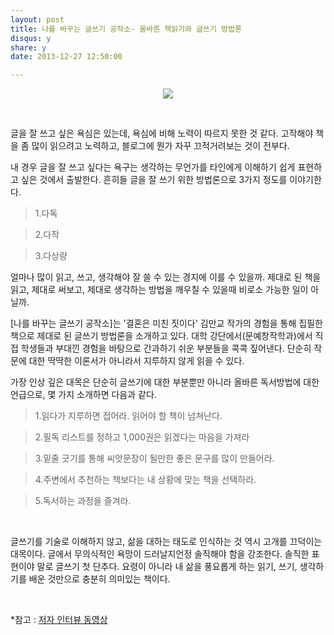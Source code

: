 ```yaml
---
layout: post
title: 나를 바꾸는 글쓰기 공작소- 올바른 책읽기와 글쓰기 방법론
disqus: y
share: y
date: 2013-12-27 12:50:00

---
```


<p align=center>
<img src=http://beatshon.github.io/images/book2.jpg>
</p>
</br>

글을 잘 쓰고 싶은 욕심은 있는데, 욕심에 비해 노력이 따르지 못한 것 같다. 고작해야 책을 좀 많이 읽으려고 노력하고, 블로그에 뭔가 자꾸 끄적거려보는 것이 전부다.
 
내 경우 글을 잘 쓰고 싶다는 욕구는 생각하는 무언가를 타인에게 이해하기 쉽게 표현하고 싶은 것에서 출발한다. 흔히들 글을 잘 쓰기 위한 방법론으로 3가지 정도를 이야기한다. 


>1.다독

>2.다작

>3.다상량

얼마나 많이 읽고, 쓰고, 생각해야 잘 쓸 수 있는 경지에 이를 수 있을까. 제대로 된 책을 읽고, 제대로 써보고, 제대로 생각하는 방법을 깨우칠 수 있을때 비로소 가능한 일이 아닐까. 

[나를 바꾸는 글쓰기 공작소]는 '결혼은 미친 짓이다' 김만교 작가의 경험을 통해 집필한 책으로 제대로 된 글쓰기 방법론을 소개하고 있다. 대학 강단에서(문예창작학과)에서 직접 학생들과 부대낀 경험을 바탕으로 간과하기 쉬운 부분들을 콕콕 짚어낸다. 단순히 작문에 대한 딱딱한 이론서가 아니라서 지루하지 않게 읽을 수 있다.

가장 인상 깊은 대목은 단순히 글쓰기에 대한 부분뿐만 아니라 올바른 독서방법에 대한 언급으로, 몇 가지 소개하면 다음과 같다.

>1.읽다가 지루하면 접어라. 읽어야 할 책이 넘쳐난다.

>2.필독 리스트를 정하고 1,000권은 읽겠다는 마음을 가져라

>3.밑줄 긋기를 통해 씨앗문장이 될만한 좋은 문구를 많이 만들어라.

>4.주변에서 추천하는 책보다는 내 상황에 맞는 책을 선택하라.

>5.독서하는 과정을 즐겨라.
</br>

글쓰기를 기술로 이해하지 않고, 삶을 대하는 태도로 인식하는 것 역시 고개를 끄덕이는 대목이다. 글에서 무의식적인 욕망이 드러날지언정 솔직해야 함을 강조한다. 솔직한 표현이야 말로 글쓰기 첫 단추다. 요령이 아니라 내 삶을 풍요롭게 하는 읽기, 쓰기, 생각하기를 배운 것만으로 충분히 의미있는 책이다. 

</br>

*참고 :  [저자 인터뷰 동영상](http://tvpot.daum.net/clip/ClipView.do?clipid=15003449&rtes=y)


